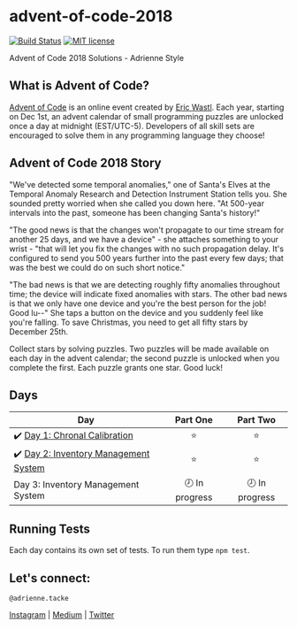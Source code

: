 # advent-of-code-2018
[![Build Status](https://travis-ci.org/adriennetacke/advent-of-code-2018.svg?branch=master)](https://travis-ci.org/adriennetacke/advent-of-code-2018) [![MIT license](https://img.shields.io/badge/License-MIT-blue.svg)](https://opensource.org/licenses/MIT)

Advent of Code 2018 Solutions - Adrienne Style

## What is Advent of Code?
[Advent of Code](http://adventofcode.com) is an online event created by [Eric Wastl](https://twitter.com/ericwastl). Each year, starting on Dec 1st, an advent calendar of small programming puzzles are unlocked once a day at midnight (EST/UTC-5). Developers of all skill sets are encouraged to solve them in any programming language they choose!

## Advent of Code 2018 Story
"We've detected some temporal anomalies," one of Santa's Elves at the Temporal Anomaly Research and Detection Instrument Station tells you. She sounded pretty worried when she called you down here. "At 500-year intervals into the past, someone has been changing Santa's history!"

"The good news is that the changes won't propagate to our time stream for another 25 days, and we have a device" - she attaches something to your wrist - "that will let you fix the changes with no such propagation delay. It's configured to send you 500 years further into the past every few days; that was the best we could do on such short notice."

"The bad news is that we are detecting roughly fifty anomalies throughout time; the device will indicate fixed anomalies with stars. The other bad news is that we only have one device and you're the best person for the job! Good lu--" She taps a button on the device and you suddenly feel like you're falling. To save Christmas, you need to get all fifty stars by December 25th.

Collect stars by solving puzzles. Two puzzles will be made available on each day in the advent calendar; the second puzzle is unlocked when you complete the first. Each puzzle grants one star. Good luck!

## Days

| Day  | Part One | Part Two | 
|---|:---:|:---:|
|✔️ [Day 1: Chronal Calibration](https://github.com/adriennetacke/advent-of-code-2018/tree/master/day-1-chronal-calibration)  | ⭐️ | ⭐️ |
|✔️ [Day 2: Inventory Management System](https://github.com/adriennetacke/advent-of-code-2018/tree/master/day-2-inventory-management-system)  | ⭐️ | ⭐️ |
| Day 3: Inventory Management System  | 🕗 In progress  | 🕗 In progress  |

## Running Tests

Each day contains its own set of tests. To run them type `npm test`.

## Let's connect:
`@adrienne.tacke`

[Instagram](https://www.instagram.com/adrienne.tacke/)
| 
[Medium](https://medium.com/@adrienne.tacke)
|
[Twitter](https://twitter.com/adriennetacke)
